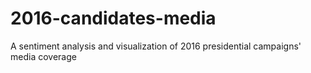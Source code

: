 # 2016-candidates-media
A sentiment analysis and visualization of 2016 presidential campaigns' media coverage
